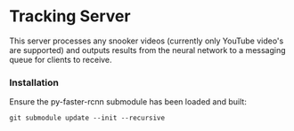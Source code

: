# Tracking Server

This server processes any snooker videos (currently only YouTube video's are supported) and outputs results from the neural network to a messaging queue for clients to receive.

### Installation

Ensure the py-faster-rcnn submodule has been loaded and built:

```Shell
git submodule update --init --recursive
```


